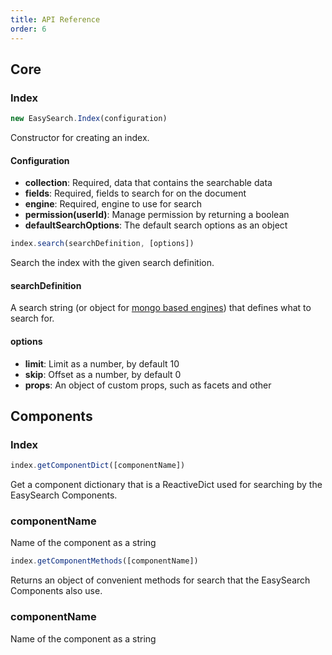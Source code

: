 ```yaml
---
title: API Reference
order: 6
---
```


## Core

### Index

```javascript
new EasySearch.Index(configuration)
```

Constructor for creating an index.

#### Configuration

* __collection__: Required, data that contains the searchable data
* __fields__: Required, fields to search for on the document
* __engine__: Required, engine to use for search
* __permission(userId)__: Manage permission by returning a boolean
* __defaultSearchOptions__: The default search options as an object

```javascript
index.search(searchDefinition, [options])
```

Search the index with the given search definition.

#### searchDefinition

A search string (or object for [mongo based engines](/docs/engines/)) that defines what to search for.

#### options

* __limit__: Limit as a number, by default 10
* __skip__:  Offset as a number, by default 0
* __props__: An object of custom props, such as facets and other

## Components

### Index

```javascript
index.getComponentDict([componentName])
```

Get a component dictionary that is a ReactiveDict used for searching by the EasySearch Components.

### componentName

Name of the component as a string

```javascript
index.getComponentMethods([componentName])
```

Returns an object of convenient methods for search that the EasySearch Components also use.

### componentName

Name of the component as a string
